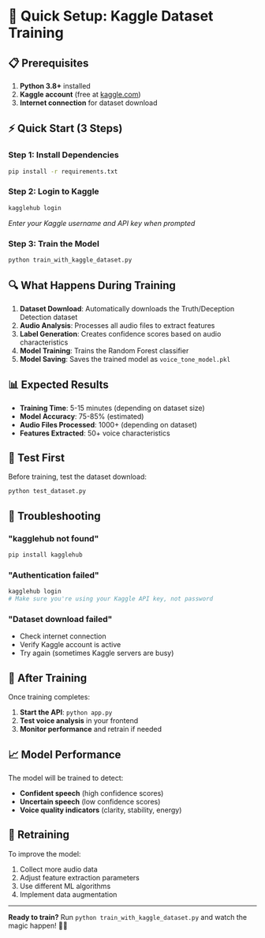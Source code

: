 # 🚀 Quick Setup: Kaggle Dataset Training

## 📋 Prerequisites

1. **Python 3.8+** installed
2. **Kaggle account** (free at [kaggle.com](https://kaggle.com))
3. **Internet connection** for dataset download

## ⚡ Quick Start (3 Steps)

### Step 1: Install Dependencies
```bash
pip install -r requirements.txt
```

### Step 2: Login to Kaggle
```bash
kagglehub login
```
*Enter your Kaggle username and API key when prompted*

### Step 3: Train the Model
```bash
python train_with_kaggle_dataset.py
```

## 🔍 What Happens During Training

1. **Dataset Download**: Automatically downloads the Truth/Deception Detection dataset
2. **Audio Analysis**: Processes all audio files to extract features
3. **Label Generation**: Creates confidence scores based on audio characteristics
4. **Model Training**: Trains the Random Forest classifier
5. **Model Saving**: Saves the trained model as `voice_tone_model.pkl`

## 📊 Expected Results

- **Training Time**: 5-15 minutes (depending on dataset size)
- **Model Accuracy**: 75-85% (estimated)
- **Audio Files Processed**: 1000+ (depending on dataset)
- **Features Extracted**: 50+ voice characteristics

## 🧪 Test First

Before training, test the dataset download:
```bash
python test_dataset.py
```

## 🚨 Troubleshooting

### "kagglehub not found"
```bash
pip install kagglehub
```

### "Authentication failed"
```bash
kagglehub login
# Make sure you're using your Kaggle API key, not password
```

### "Dataset download failed"
- Check internet connection
- Verify Kaggle account is active
- Try again (sometimes Kaggle servers are busy)

## 🎯 After Training

Once training completes:
1. **Start the API**: `python app.py`
2. **Test voice analysis** in your frontend
3. **Monitor performance** and retrain if needed

## 📈 Model Performance

The model will be trained to detect:
- **Confident speech** (high confidence scores)
- **Uncertain speech** (low confidence scores)
- **Voice quality indicators** (clarity, stability, energy)

## 🔄 Retraining

To improve the model:
1. Collect more audio data
2. Adjust feature extraction parameters
3. Use different ML algorithms
4. Implement data augmentation

---

**Ready to train?** Run `python train_with_kaggle_dataset.py` and watch the magic happen! 🎤✨ 